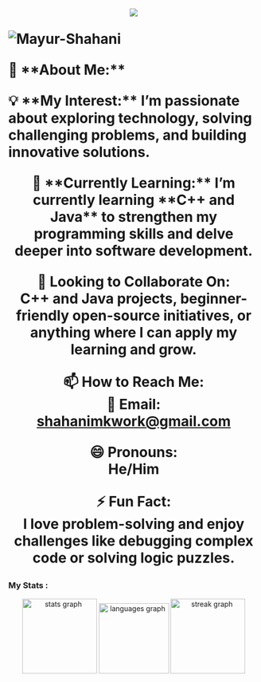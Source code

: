 <h1 align="center">
 
<img src="https://readme-typing-svg.herokuapp.com/?font=Poppins&color=7A5AE4&size=25&center=true&vCenter=true&width=500&height=50&duration=2000&lines=Hi+There!+👋;+I'm+Mayur+Shahani+👨🏻‍💻;+BSCS+Student🎓" />

<p align="left"> 
  <img src="https://komarev.com/ghpvc/?username=Mayur-Shahani&label=Profile%20views&color=0e75b6&style=flat" alt="Mayur-Shahani" /> 
</p>
<p align="left"> 
👀 **About Me:**  
</p>
<p align="left"> 
💡 **My Interest:**  
I’m passionate about exploring technology, solving challenging problems, and building innovative solutions.  
</p>
🌱 **Currently Learning:**  
I’m currently learning **C++ and Java** to strengthen my programming skills and delve deeper into software development.  

💞️ **Looking to Collaborate On:**  
C++ and Java projects, beginner-friendly open-source initiatives, or anything where I can apply my learning and grow.  

📫 **How to Reach Me:**  
📧 Email: shahanimkwork@gmail.com  

😄 **Pronouns:**  
He/Him  

⚡ **Fun Fact:**  
I love problem-solving and enjoy challenges like debugging complex code or solving logic puzzles.  

<h3 align="left">My Stats :</h3>
<div align="center">
<img src="https://github-readme-stats.vercel.app/api?username=Mayur-Shahani&hide_title=false&hide_rank=false&show_icons=true&include_all_commits=true&count_private=true&disable_animations=false&theme=dracula&locale=en&hide_border=false&order=1" height="150" alt="stats graph"  />
  <img src="https://github-readme-stats.vercel.app/api/top-langs?username=Mayur-Shahani&locale=en&hide_title=false&layout=compact&card_width=320&langs_count=5&theme=dracula&hide_border=false&order=2" height="141" alt="languages graph"  />
  <img src="https://streak-stats.demolab.com?user=Mayur-Shahani&locale=en&mode=daily&theme=dracula&hide_border=false&border_radius=5&order=3" height="150" alt="streak graph"  />
</div>
</div>



<!---
Mayur-Shahani/Mayur-Shahani is a ✨ special ✨ repository because its `README.md` (this file) appears on your GitHub profile.
You can click the Preview link to take a look at your changes.
--->
